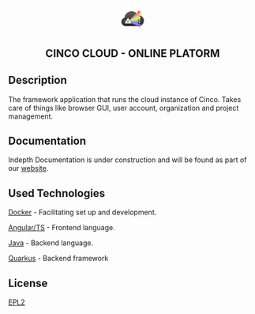 <div align='center'>

<br />

<img src="../../../docs/vuepress/src/.vuepress/public/assets/cinco_cloud_logo.png" width="10%" alt="Cinco Cloud Logo" />

<h2>CINCO CLOUD - ONLINE PLATORM</h2>

</div>

## Description

The framework application that runs the cloud instance of Cinco. Takes care of things like browser GUI, user account, organization and project management. 

## Documentation

Indepth Documentation is under construction and will be found as part of our [website](https://scce.gitlab.io/cinco-cloud/).

## Used Technologies

[Docker][docker] - Facilitating set up and development.

[Angular/TS][angular] - Frontend language.

[Java][java] - Backend language.

[Quarkus][quarkus] - Backend framework

[//]: # "Source definitions"
[docker]: https://www.docker.com/ "Docker"
[angular]: https://angular.io/ "Angular"
[java]: https://www.java.com/de/ "Java"
[quarkus]: https://quarkus.io/ "Quarkus"

## License

[EPL2](https://www.eclipse.org/legal/epl-2.0/)
